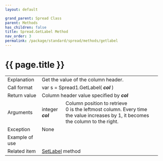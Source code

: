 ```yaml
---
layout: default

grand_parent: Spread Class
parent: Methods
has_children: false
title: Spread.GetLabel Method
nav_order: 3
permalink: /package/standard/spread/methods/getlabel
---
```

# {{ page.title }}

<table>
  <tr>
    <td>Explanation</td>
    <td colspan="2">Get the value of the column header.</td>
  </tr>
  <tr>
    <td>Call format</td>
    <td colspan="2">var s = Spread1.GetLabel( <b><i>col</i></b> )</td>
  </tr>
  <tr>
    <td>Return value</td>
    <td colspan="2">Column header value specified by <b><i>col</i></b></td>
  </tr>  
  <tr>
    <td>Arguments</td>
    <td>integer <b><i>col</i></b></td>
    <td>Column position to retrieve<br>0 is the leftmost column. Every time the value increases by 1, it becomes the column to the right.</td>
  </tr>
  <tr>
    <td>Exception</td>
    <td colspan="2">None</td>
  </tr>
  <tr>
    <td>Example of use</td>
    <td colspan="2"><code><pre></pre></code></td>
  </tr>
  <tr>
    <td>Related item</td>
    <td colspan="2"><a href="/package/standard/spread/methods/setlabel">SetLabel</a> method</td>
  </tr>
</table>



